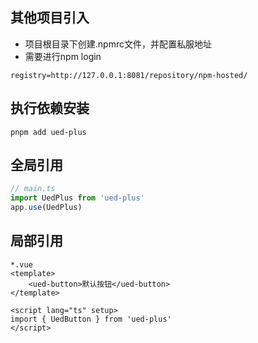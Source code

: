 ## 其他项目引入

- 项目根目录下创建.npmrc文件，并配置私服地址
- 需要进行npm login

```
registry=http://127.0.0.1:8081/repository/npm-hosted/
```

## 执行依赖安装

```shell
pnpm add ued-plus
```

## 全局引用

```ts
// main.ts
import UedPlus from 'ued-plus'
app.use(UedPlus)
```

## 局部引用

```vue
*.vue
<template>
	<ued-button>默认按钮</ued-button>
</template>

<script lang="ts" setup>
import { UedButton } from 'ued-plus'
</script>
```
